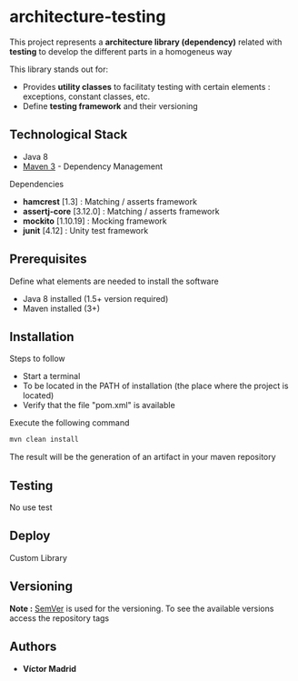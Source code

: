 # architecture-testing

This project represents a **architecture library (dependency)** related with **testing** to develop the different parts in a homogeneus way

This library stands out for:

* Provides **utility classes** to facilitaty testing with certain elements : exceptions, constant classes, etc. 
* Define **testing framework** and their versioning


## Technological Stack

* Java 8
* [Maven 3](https://maven.apache.org/) - Dependency Management

Dependencies 

* **hamcrest** [1.3] : Matching / asserts framework
* **assertj-core** [3.12.0] : Matching / asserts framework
* **mockito** [1.10.19] : Mocking framework
* **junit** [4.12] : Unity test framework


## Prerequisites

Define what elements are needed to install the software

* Java 8 installed (1.5+ version required)
* Maven installed  (3+)


## Installation

Steps to follow 

* Start a terminal
* To be located in the PATH of installation (the place where the project is located)
* Verify that the file "pom.xml" is available

Execute the following command

```bash
mvn clean install
```

The result will be the generation of an artifact in your maven repository


## Testing

No use test

## Deploy

Custom Library

## Versioning

**Note :** [SemVer](http://semver.org/) is used for the versioning. 
To see the available versions access the repository tags

## Authors

* **Víctor Madrid**

